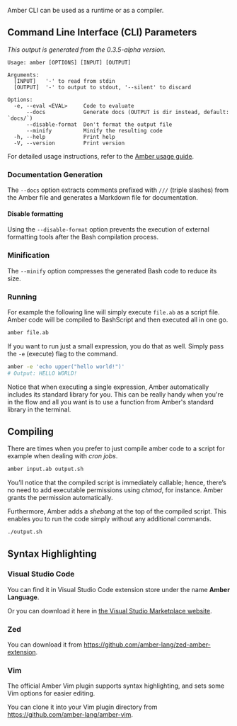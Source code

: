Amber CLI can be used as a runtime or as a compiler.

## Command Line Interface (CLI) Parameters

*This output is generated from the 0.3.5-alpha version.*
```
Usage: amber [OPTIONS] [INPUT] [OUTPUT]

Arguments:
  [INPUT]   '-' to read from stdin
  [OUTPUT]  '-' to output to stdout, '--silent' to discard

Options:
  -e, --eval <EVAL>     Code to evaluate
      --docs            Generate docs (OUTPUT is dir instead, default: `docs/`)
      --disable-format  Don't format the output file
      --minify          Minify the resulting code
  -h, --help            Print help
  -V, --version         Print version
```

For detailed usage instructions, refer to the [Amber usage guide](https://docs.amber-lang.com/getting_started/usage).

### Documentation Generation

The `--docs` option extracts comments prefixed with `///` (triple slashes) from the Amber file and generates a Markdown file for documentation.

#### Disable formatting

Using the `--disable-format` option prevents the execution of external formatting tools after the Bash compilation process.

### Minification

The `--minify` option compresses the generated Bash code to reduce its size.

### Running

For example the following line will simply execute `file.ab` as a script file. Amber code will be compiled to BashScript and then executed all in one go.

```sh
amber file.ab
```

If you want to run just a small expression, you do that as well. Simply pass the `-e` (execute) flag to the command.

```sh
amber -e 'echo upper("hello world!")'
# Output: HELLO WORLD!
```

Notice that when executing a single expression, Amber automatically includes its standard library for you. This can be really handy when you're in the flow and all you want is to use a function from Amber's standard library in the terminal.

## Compiling

There are times when you prefer to just compile amber code to a script for example when dealing with _cron jobs_.

```sh
amber input.ab output.sh
```

You’ll notice that the compiled script is immediately callable; hence, there’s no need to add executable permissions using _chmod_, for instance. Amber grants the permission automatically.

Furthermore, Amber adds a _shebang_ at the top of the compiled script. This enables you to run the code simply without any additional commands.

```sh
./output.sh
```

## Syntax Highlighting

### Visual Studio Code

You can find it in Visual Studio Code extension store under the name **Amber Language**.

Or you can download it here in [the Visual Studio Marketplace website](https://marketplace.visualstudio.com/items?itemName=Ph0enixKM.amber-language).

### Zed

You can download it from https://github.com/amber-lang/zed-amber-extension.

### Vim

The official Amber Vim plugin supports syntax highlighting, and sets some Vim options for easier editing.

You can clone it into your Vim plugin directory from https://github.com/amber-lang/amber-vim.
